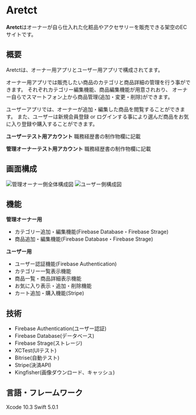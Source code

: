 # Aretct

**Aretct**はオーナーが自ら仕入れた化粧品やアクセサリーを販売できる架空のECサイトです。


## 概要
Aretctは、オーナー用アプリとユーザー用アプリで構成されてます。

オーナー用アプリでは販売したい商品のカテゴリと商品詳細の管理を行う事ができます。
それぞれカテゴリー編集機能、商品編集機能が用意されおり、
オーナー自らでスマートフォン上から商品管理(追加・変更・削除)ができます。

ユーザーアプリでは、オーナーが追加・編集した商品を閲覧することができます。
また、ユーザーは新規会員登録 or ログインする事により選んだ商品をお気に入り登録や購入することができます。

**ユーザーテスト用アカウント**
職務経歴書の制作物欄に記載

**管理オーナーテスト用アカウント**
職務経歴書の制作物欄に記載


## 画面構成
![管理オーナー側全体構成図](https://user-images.githubusercontent.com/27562468/66298770-38f6a880-e92d-11e9-84dc-115cdfb14e02.png)
![ユーザー側構成図](https://user-images.githubusercontent.com/27562468/66298789-42801080-e92d-11e9-99c9-bc77c2ff8989.png)


## 機能
**管理オーナー用**
* カテゴリー追加・編集機能(Firebase Database・Firebase Strage)
* 商品追加・編集機能(Firebase Database・Firebase Strage)

**ユーザー用**
* ユーザー認証機能(Firebase Authentication)
* カテゴリー一覧表示機能
* 商品一覧・商品詳細表示機能
* お気に入り表示・追加・削除機能
* カート追加・購入機能(Stripe)

## 技術
* Firebase Authentication(ユーザー認証)
* Firebase Database(データベース)
* Firebase Strage(ストレージ)
* XCTest(UIテスト)
* Bitrise(自動テスト)
* Stripe(決済API)
* Kingfisher(画像ダウンロード、キャッシュ)


## 言語・フレームワーク
Xcode 10.3
Swift 5.0.1

